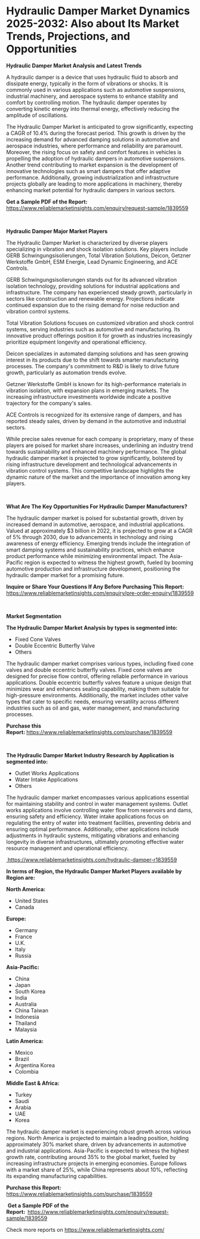 <p><h1>Hydraulic Damper Market Dynamics 2025-2032: Also about Its Market Trends, Projections, and Opportunities</h1></p><p><strong>Hydraulic Damper Market Analysis and Latest Trends</strong></p>
<p><p>A hydraulic damper is a device that uses hydraulic fluid to absorb and dissipate energy, typically in the form of vibrations or shocks. It is commonly used in various applications such as automotive suspensions, industrial machinery, and aerospace systems to enhance stability and comfort by controlling motion. The hydraulic damper operates by converting kinetic energy into thermal energy, effectively reducing the amplitude of oscillations.</p><p>The Hydraulic Damper Market is anticipated to grow significantly, expecting a CAGR of 10.4% during the forecast period. This growth is driven by the increasing demand for advanced damping solutions in automotive and aerospace industries, where performance and reliability are paramount. Moreover, the rising focus on safety and comfort features in vehicles is propelling the adoption of hydraulic dampers in automotive suspensions. Another trend contributing to market expansion is the development of innovative technologies such as smart dampers that offer adaptive performance. Additionally, growing industrialization and infrastructure projects globally are leading to more applications in machinery, thereby enhancing market potential for hydraulic dampers in various sectors.</p></p>
<p><strong>Get a Sample PDF of the Report:&nbsp;</strong> <a href="https://www.reliablemarketinsights.com/enquiry/request-sample/1839559?utm_campaign=2650&utm_medium=2&utm_source=Github&utm_content=ia&utm_term=28022025&utm_id=hydraulic-damper">https://www.reliablemarketinsights.com/enquiry/request-sample/1839559</a></p>
<p>&nbsp;</p>
<p><strong>Hydraulic Damper Major Market Players</strong></p>
<p><p>The Hydraulic Damper Market is characterized by diverse players specializing in vibration and shock isolation solutions. Key players include GERB Schwingungsisolierungen, Total Vibration Solutions, Deicon, Getzner Werkstoffe GmbH, ESM Energie, Lead Dynamic Engineering, and ACE Controls. </p><p>GERB Schwingungsisolierungen stands out for its advanced vibration isolation technology, providing solutions for industrial applications and infrastructure. The company has experienced steady growth, particularly in sectors like construction and renewable energy. Projections indicate continued expansion due to the rising demand for noise reduction and vibration control systems.</p><p>Total Vibration Solutions focuses on customized vibration and shock control systems, serving industries such as automotive and manufacturing. Its innovative product offerings position it for growth as industries increasingly prioritize equipment longevity and operational efficiency.</p><p>Deicon specializes in automated damping solutions and has seen growing interest in its products due to the shift towards smarter manufacturing processes. The company's commitment to R&D is likely to drive future growth, particularly as automation trends evolve.</p><p>Getzner Werkstoffe GmbH is known for its high-performance materials in vibration isolation, with expansion plans in emerging markets. The increasing infrastructure investments worldwide indicate a positive trajectory for the company's sales.</p><p>ACE Controls is recognized for its extensive range of dampers, and has reported steady sales, driven by demand in the automotive and industrial sectors.</p><p>While precise sales revenue for each company is proprietary, many of these players are poised for market share increases, underlining an industry trend towards sustainability and enhanced machinery performance. The global hydraulic damper market is projected to grow significantly, bolstered by rising infrastructure development and technological advancements in vibration control systems. This competitive landscape highlights the dynamic nature of the market and the importance of innovation among key players.</p></p>
<p>&nbsp;</p>
<p><strong>What Are The Key Opportunities For Hydraulic Damper Manufacturers?</strong></p>
<p><p>The hydraulic damper market is poised for substantial growth, driven by increased demand in automotive, aerospace, and industrial applications. Valued at approximately $3 billion in 2022, it is projected to grow at a CAGR of 5% through 2030, due to advancements in technology and rising awareness of energy efficiency. Emerging trends include the integration of smart damping systems and sustainability practices, which enhance product performance while minimizing environmental impact. The Asia-Pacific region is expected to witness the highest growth, fueled by booming automotive production and infrastructure development, positioning the hydraulic damper market for a promising future.</p></p>
<p><strong>Inquire or Share Your Questions If Any Before Purchasing This Report:</strong> <a href="https://www.reliablemarketinsights.com/enquiry/pre-order-enquiry/1839559?utm_campaign=2650&utm_medium=2&utm_source=Github&utm_content=ia&utm_term=28022025&utm_id=hydraulic-damper">https://www.reliablemarketinsights.com/enquiry/pre-order-enquiry/1839559</a></p>
<p>&nbsp;</p>
<p><strong>Market Segmentation</strong></p>
<p><strong>The Hydraulic Damper Market Analysis by types is segmented into:</strong></p>
<p><ul><li>Fixed Cone Valves</li><li>Double Eccentric Butterfly Valve</li><li>Others</li></ul></p>
<p><p>The hydraulic damper market comprises various types, including fixed cone valves and double eccentric butterfly valves. Fixed cone valves are designed for precise flow control, offering reliable performance in various applications. Double eccentric butterfly valves feature a unique design that minimizes wear and enhances sealing capability, making them suitable for high-pressure environments. Additionally, the market includes other valve types that cater to specific needs, ensuring versatility across different industries such as oil and gas, water management, and manufacturing processes.</p></p>
<p><strong>Purchase this Report:&nbsp;</strong><a href="https://www.reliablemarketinsights.com/purchase/1839559?utm_campaign=2650&utm_medium=2&utm_source=Github&utm_content=ia&utm_term=28022025&utm_id=hydraulic-damper">https://www.reliablemarketinsights.com/purchase/1839559</a></p>
<p>&nbsp;</p>
<p><strong>The Hydraulic Damper Market Industry Research by Application is segmented into:</strong></p>
<p><ul><li>Outlet Works Applications</li><li>Water Intake Applications</li><li>Others</li></ul></p>
<p><p>The hydraulic damper market encompasses various applications essential for maintaining stability and control in water management systems. Outlet works applications involve controlling water flow from reservoirs and dams, ensuring safety and efficiency. Water intake applications focus on regulating the entry of water into treatment facilities, preventing debris and ensuring optimal performance. Additionally, other applications include adjustments in hydraulic systems, mitigating vibrations and enhancing longevity in diverse infrastructures, ultimately promoting effective water resource management and operational efficiency.</p></p>
<p><a href="https://www.reliablemarketinsights.com/hydraulic-damper-r1839559?utm_campaign=2650&utm_medium=2&utm_source=Github&utm_content=ia&utm_term=28022025&utm_id=hydraulic-damper">&nbsp;https://www.reliablemarketinsights.com/hydraulic-damper-r1839559</a></p>
<p><strong>In terms of Region, the Hydraulic Damper Market Players available by Region are:</strong></p>
<p>
    <p> <strong> North America: </strong>
        <ul>
            <li>United States</li>
            <li>Canada</li>
        </ul>
        </p> 
    <p> <strong> Europe: </strong>
        <ul>
            <li>Germany</li>
            <li>France</li>
            <li>U.K.</li>
            <li>Italy</li>
            <li>Russia</li>
        </ul>
        </p> 
    <p> <strong> Asia-Pacific: </strong>
        <ul>
            <li>China</li>
            <li>Japan</li>
            <li>South Korea</li>
            <li>India</li>
            <li>Australia</li>
            <li>China Taiwan</li>
            <li>Indonesia</li>
            <li>Thailand</li>
            <li>Malaysia</li>
        </ul>
        </p> 
    <p> <strong> Latin America: </strong>
        <ul>
            <li>Mexico</li>
            <li>Brazil</li>
            <li>Argentina Korea</li>
            <li>Colombia</li>
        </ul>
        </p> 
    <p> <strong> Middle East & Africa: </strong>
        <ul>
            <li>Turkey</li>
            <li>Saudi</li>
            <li>Arabia</li>
            <li>UAE</li>
            <li>Korea</li>
        </ul>
    </p>
    </p>
<p><p>The hydraulic damper market is experiencing robust growth across various regions. North America is projected to maintain a leading position, holding approximately 30% market share, driven by advancements in automotive and industrial applications. Asia-Pacific is expected to witness the highest growth rate, contributing around 35% to the global market, fueled by increasing infrastructure projects in emerging economies. Europe follows with a market share of 25%, while China represents about 10%, reflecting its expanding manufacturing capabilities.</p></p>
<p><strong>Purchase this Report: </strong><a href="https://www.reliablemarketinsights.com/purchase/1839559?utm_campaign=2650&utm_medium=2&utm_source=Github&utm_content=ia&utm_term=28022025&utm_id=hydraulic-damper">https://www.reliablemarketinsights.com/purchase/1839559</a></p>
<p>&nbsp;<strong>Get a Sample PDF of the Report:&nbsp;&nbsp;</strong><a href="https://www.reliablemarketinsights.com/enquiry/request-sample/1839559?utm_campaign=2650&utm_medium=2&utm_source=Github&utm_content=ia&utm_term=28022025&utm_id=hydraulic-damper">https://www.reliablemarketinsights.com/enquiry/request-sample/1839559</a></p>
<p><strong></strong></p>
<p>Check more reports on <a href="https://www.reliablemarketinsights.com/?utm_campaign=2650&utm_medium=2&utm_source=Github&utm_content=ia&utm_term=28022025&utm_id=hydraulic-damper">https://www.reliablemarketinsights.com/</a></p>